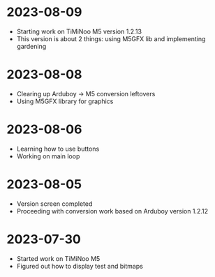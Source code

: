 # 2023-08-09
- Starting work on TiMiNoo M5 version 1.2.13
- This version is about 2 things: using M5GFX lib and implementing gardening

# 2023-08-08
- Clearing up Arduboy -> M5 conversion leftovers
- Using M5GFX library for graphics

# 2023-08-06
- Learning how to use buttons
- Working on main loop

# 2023-08-05
- Version screen completed
- Proceeding with conversion work based on Arduboy version 1.2.12

# 2023-07-30
- Started work on TiMiNoo M5
- Figured out how to display test and bitmaps
